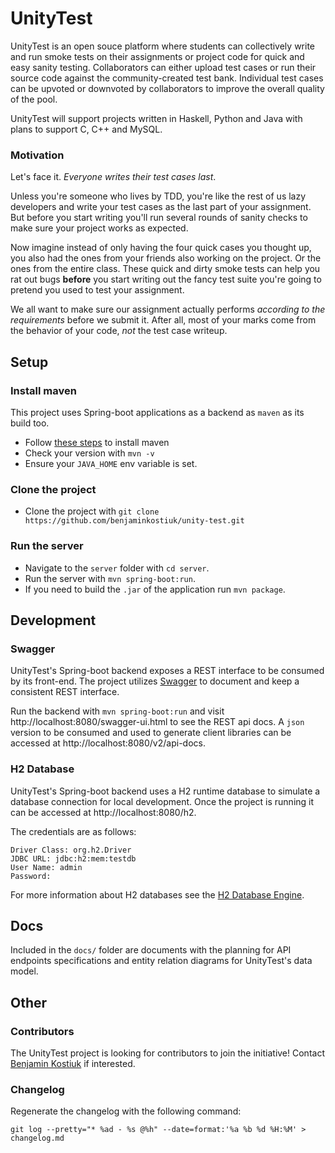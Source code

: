 # UnityTest
UnityTest is an open souce platform where students can collectively write and run smoke tests on their assignments or project code for quick and easy sanity testing. Collaborators can either upload test cases or run their source code against the community-created test bank. Individual test cases can be upvoted or downvoted by collaborators to improve the overall quality of the pool. 

UnityTest will support projects written in Haskell, Python and Java with plans to support C, C++ and MySQL.

### Motivation
Let's face it. _Everyone writes their test cases last_.

Unless you're someone who lives by TDD, you're like the rest of us lazy developers and write your test cases as the last part of your assignment. But before you start writing you'll run several rounds of sanity checks to make sure your project works as expected.

Now imagine instead of only having the four quick cases you thought up, you also had the ones from your friends also working on the project. Or the ones from the entire class. These quick and dirty smoke tests can help you rat out bugs __before__ you start writing out the fancy test suite you're going to pretend you used to test your assignment.

We all want to make sure our assignment actually performs _according to the requirements_ before we submit it. After all, most of your marks come from the behavior of your code, _not_ the test case writeup.

## Setup

### Install maven
This project uses Spring-boot applications as a backend as `maven` as its build too.

* Follow [these steps](https://maven.apache.org/install.html) to install maven
* Check your version with `mvn -v`
* Ensure your `JAVA_HOME` env variable is set.

### Clone the project
* Clone the project with `git clone https://github.com/benjaminkostiuk/unity-test.git`

### Run the server
* Navigate to the `server` folder with `cd server`.
* Run the server with `mvn spring-boot:run`.
* If you need to build the `.jar` of the application run `mvn package`.

## Development

### Swagger
UnityTest's Spring-boot backend exposes a REST interface to be consumed by its front-end. The project utilizes [Swagger](https://swagger.io/) to document and keep a consistent REST interface.

Run the backend with `mvn spring-boot:run` and visit http://localhost:8080/swagger-ui.html to see the REST api docs. A `json` version to be consumed and used to generate client libraries can be accessed at http://localhost:8080/v2/api-docs. 

### H2 Database
UnityTest's Spring-boot backend uses a H2 runtime database to simulate a database connection for local development. Once the project is running it can be accessed at http://localhost:8080/h2.

The credentials are as follows:
```
Driver Class: org.h2.Driver
JDBC URL: jdbc:h2:mem:testdb
User Name: admin
Password:
```

For more information about H2 databases see the [H2 Database Engine](https://www.h2database.com/html/main.html).
## Docs
Included in the `docs/` folder are documents with the planning for API endpoints specifications and entity relation diagrams for UnityTest's data model.

## Other

### Contributors
The UnityTest project is looking for contributors to join the initiative! Contact [Benjamin Kostiuk](mailto:benkostiuk1@gmail.com) if interested.

### Changelog
Regenerate the changelog with the following command:
```
git log --pretty="* %ad - %s @%h" --date=format:'%a %b %d %H:%M' > changelog.md
```